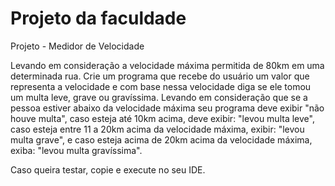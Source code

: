 # Projeto da faculdade

Projeto - Medidor de Velocidade

Levando em consideração a velocidade máxima permitida de 80km em uma determinada rua. Crie um programa que recebe do usuário um valor que representa a 
velocidade e com base nessa velocidade diga se ele tomou um multa leve, grave ou gravíssima. Levando em consideração que se a pessoa estiver abaixo da 
velocidade máxima seu programa deve exibir "não houve multa", caso esteja até 10km acima, deve exibir: "levou multa leve", caso esteja entre 11 a 20km 
acima da velocidade máxima, exibir: "levou multa grave", e caso esteja acima de 20km acima da velocidade máxima, exiba: "levou multa gravíssima".

Caso queira testar, copie e execute no seu IDE.


